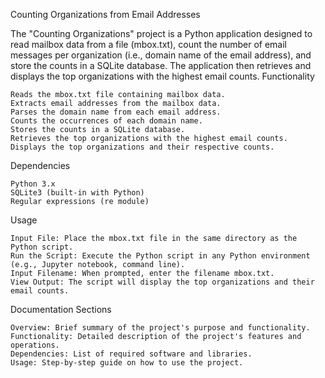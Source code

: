 Counting Organizations from Email Addresses 

The "Counting Organizations" project is a Python application designed to read mailbox data from a file (mbox.txt), count the number of email messages per organization (i.e., domain name of the email address), and store the counts in a SQLite database. The application then retrieves and displays the top organizations with the highest email counts.
Functionality

    Reads the mbox.txt file containing mailbox data.
    Extracts email addresses from the mailbox data.
    Parses the domain name from each email address.
    Counts the occurrences of each domain name.
    Stores the counts in a SQLite database.
    Retrieves the top organizations with the highest email counts.
    Displays the top organizations and their respective counts.

Dependencies

    Python 3.x
    SQLite3 (built-in with Python)
    Regular expressions (re module)

Usage

    Input File: Place the mbox.txt file in the same directory as the Python script.
    Run the Script: Execute the Python script in any Python environment (e.g., Jupyter notebook, command line).
    Input Filename: When prompted, enter the filename mbox.txt.
    View Output: The script will display the top organizations and their email counts.

Documentation Sections

    Overview: Brief summary of the project's purpose and functionality.
    Functionality: Detailed description of the project's features and operations.
    Dependencies: List of required software and libraries.
    Usage: Step-by-step guide on how to use the project.
